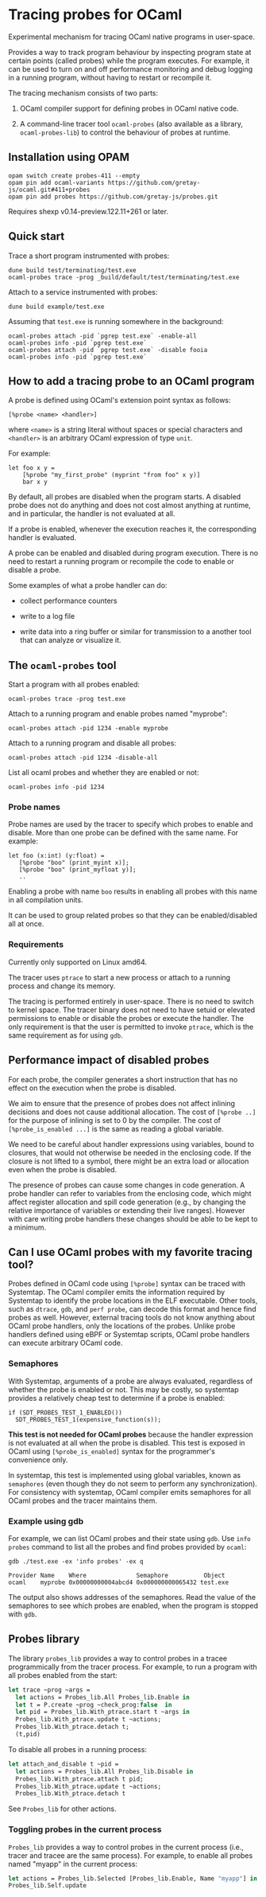 Tracing probes for OCaml
========================

Experimental mechanism for tracing OCaml native programs in user-space.

Provides a way to track program behaviour by inspecting program state
at certain points (called probes) while the program executes.  For
example, it can be used to turn on and off performance monitoring and
debug logging in a running program, without having to restart or
recompile it.

The tracing mechanism consists of two parts:

1) OCaml compiler support for defining probes in OCaml native code.

2) A command-line tracer tool `ocaml-probes` (also available as
   a library, `ocaml-probes-lib`) to control the behaviour of probes
   at runtime.


## Installation using OPAM

```
opam switch create probes-411 --empty
opam pin add ocaml-variants https://github.com/gretay-js/ocaml.git#411+probes
opam pin add probes https://github.com/gretay-js/probes.git
```

Requires shexp v0.14-preview.122.11+261 or later.

##  Quick start

Trace a short program instrumented with probes:
```
dune build test/terminating/test.exe
ocaml-probes trace -prog _build/default/test/terminating/test.exe
```

Attach to a service instrumented with probes:

`dune build example/test.exe`

Assuming that `test.exe` is running somewhere in the background:
```
ocaml-probes attach -pid `pgrep test.exe` -enable-all
ocaml-probes info -pid `pgrep test.exe`
ocaml-probes attach -pid `pgrep test.exe` -disable fooia
ocaml-probes info -pid `pgrep test.exe`
```

## How to add a tracing probe to an OCaml program

A probe is defined using OCaml's extension point syntax as follows:

    [%probe <name> <handler>]

where `<name>` is a string literal without spaces or special
characters and `<handler>` is an arbitrary
OCaml expression of type `unit`.

For example:

    let foo x y =
        [%probe "my_first_probe" (myprint "from foo" x y)]
        bar x y


By default, all probes are disabled when the program starts.  A
disabled probe does not do anything and does not cost almost anything
at runtime, and in particular, the handler is not evaluated at all.

If a probe is enabled, whenever the execution reaches it, the
corresponding handler is evaluated.

A probe can be enabled and disabled during program execution. There is
no need to restart a running program or recompile the code to enable
or disable a probe.

Some examples of what a probe handler can do:

 - collect performance counters

 - write to a log file

 - write data into a ring buffer or similar for transmission to a
   another tool that can analyze or visualize it.

## The `ocaml-probes` tool

Start a program with all probes enabled:

    ocaml-probes trace -prog test.exe

Attach to a running program and enable probes named "myprobe":

    ocaml-probes attach -pid 1234 -enable myprobe

Attach to a running program and disable all probes:

    ocaml-probes attach -pid 1234 -disable-all

List all ocaml probes and whether they are enabled or not:

    ocaml-probes info -pid 1234

### Probe names

Probe names are used by the tracer to specify which probes to enable and
disable. More than one probe can be defined with the same name. For example:

    let foo (x:int) (y:float) =
       [%probe "boo" (print_myint x)];
       [%probe "boo" (print_myfloat y)];
       ..

Enabling a probe with name `boo` results in enabling all probes with
this name in all compilation units.

It can be used to group related probes so that they can be
enabled/disabled all at once.


### Requirements

Currently only supported on Linux amd64.

The tracer uses `ptrace` to start a new process or attach to a running
process and change its memory.

The tracing is performed entirely in user-space. There is no need to
switch to kernel space. The tracer binary does not need to have setuid
or elevated permissions to enable or disable the probes or execute the
handler. The only requirement is that the user is permitted to invoke
`ptrace`, which is the same requirement as for using `gdb`.



## Performance impact of disabled probes

For each probe, the compiler generates a short instruction
that has no effect on the execution when the probe is disabled.

We aim to ensure that the presence of probes does not affect inlining
decisions and does not cause additional allocation.
The cost of `[%probe ..]` for the purpose of inlining is set to 0 by
the compiler. The cost of `[%probe_is_enabled ...]` is the same as
reading a global variable.

We need to be careful about handler expressions using variables, bound to
closures, that would not otherwise be needed in the enclosing code.  If the
closure is not lifted to a symbol, there might be an extra load or allocation
even when the probe is disabled.

The presence of probes can cause some changes in code generation.  A probe
handler can refer to variables from the enclosing code, which might affect
register allocation and spill code generation (e.g., by changing the relative
importance of variables or extending their live ranges).  However with care
writing probe handlers these changes should be able to be kept to a minimum.


## Can I use OCaml probes with my favorite tracing tool?


Probes defined in OCaml code
using `[%probe]` syntax can be traced with Systemtap.  The OCaml
compiler emits the information required by Systemtap to identify the
probe locations in the ELF executable.  Other tools, such as `dtrace`,
`gdb`, and `perf probe`, can decode this format and hence find
probes as well.  However, external tracing tools do not know anything
about OCaml probe handlers, only the locations of the
probes. Unlike probe handlers defined using eBPF or Systemtap scripts, OCaml probe
handlers can execute arbitrary OCaml code.


### Semaphores

With Systemtap, arguments of a probe are always evaluated, regardless of
whether the probe is enabled or not. This may be costly, so systemtap
provides a relatively cheap test to determine if a probe is enabled:

    if (SDT_PROBES_TEST_1_ENABLED())
      SDT_PROBES_TEST_1(expensive_function(s));

**This test is not needed for OCaml probes** because the handler
expression is not evaluated at all when the probe is disabled.  This
test is exposed in OCaml using `[%probe_is_enabled]` syntax for
the programmer's convenience only.

In systemtap, this test is implemented using global variables, known
as `semaphores` (even though they do not seem to perform any
synchronization).  For consistency with systemtap, OCaml compiler
emits semaphores for all OCaml probes and the tracer maintains
them.

### Example using gdb

For example, we can list OCaml probes and their state using `gdb`.
Use `info probes` command to list all the probes and find
probes provided by `ocaml`:

    gdb ./test.exe -ex 'info probes' -ex q

    Provider Name    Where              Semaphore          Object
    ocaml    myprobe 0x00000000004abcd4 0x000000000065432 test.exe

The output also shows addresses of the semaphores. Read the value of
the semaphores to see which probes are enabled, when the program is
stopped with `gdb`.

## Probes library

The library `probes_lib` provides a way to control probes in a tracee
programmically from the tracer process. For example, to run a program
with all probes enabled from the start:

```ocaml
let trace ~prog ~args =
  let actions = Probes_lib.All Probes_lib.Enable in
  let t = P.create ~prog ~check_prog:false  in
  let pid = Probes_lib.With_ptrace.start t ~args in
  Probes_lib.With_ptrace.update t ~actions;
  Probes_lib.With_ptrace.detach t;
  (t,pid)
```

To disable all probes in a running process:

```ocaml
let attach_and_disable t ~pid =
  let actions = Probes_lib.All Probes_lib.Disable in
  Probes_lib.With_ptrace.attach t pid;
  Probes_lib.With_ptrace.update t ~actions;
  Probes_lib.With_ptrace.detach t
```

See `Probes_lib` for other actions.

### Toggling probes in the current process

`Probes_lib` provides a way to control probes in the current process
(i.e., tracer and tracee are the same process). For example, to enable
all probes named "myapp" in the current process:

```ocaml
let actions = Probes_lib.Selected [Probes_lib.Enable, Name "myapp"] in
Probes_lib.Self.update
```
